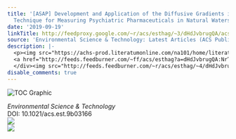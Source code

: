 ```yaml
---
title: '[ASAP] Development and Application of the Diffusive Gradients in Thin-Films
  Technique for Measuring Psychiatric Pharmaceuticals in Natural Waters'
date: '2019-09-19'
linkTitle: http://feedproxy.google.com/~r/acs/esthag/~3/dHdJvbrugQA/acs.est.9b03166
source: 'Environmental Science & Technology: Latest Articles (ACS Publications)'
description: |-
  <p><img src="https://achs-prod.literatumonline.com/na101/home/literatum/publisher/achs/journals/content/esthag/0/esthag.ahead-of-print/acs.est.9b03166/20190919/images/medium/es9b03166_0003.gif" alt="TOC Graphic"/></p><div><cite>Environmental Science & Technology</cite></div><div>DOI: 10.1021/acs.est.9b03166</div><div class="feedflare">
  <a href="http://feeds.feedburner.com/~ff/acs/esthag?a=dHdJvbrugQA:NrTtl1_JXfk:yIl2AUoC8zA"><img src="http://feeds.feedburner.com/~ff/acs/esthag?d=yIl2AUoC8zA" border="0"></img></a>
  </div><img src="http://feeds.feedburner.com/~r/acs/esthag/~4/dHdJvbrugQA" ...
disable_comments: true
---
```

<p><img src="https://achs-prod.literatumonline.com/na101/home/literatum/publisher/achs/journals/content/esthag/0/esthag.ahead-of-print/acs.est.9b03166/20190919/images/medium/es9b03166_0003.gif" alt="TOC Graphic"/></p><div><cite>Environmental Science & Technology</cite></div><div>DOI: 10.1021/acs.est.9b03166</div><div class="feedflare">
<a href="http://feeds.feedburner.com/~ff/acs/esthag?a=dHdJvbrugQA:NrTtl1_JXfk:yIl2AUoC8zA"><img src="http://feeds.feedburner.com/~ff/acs/esthag?d=yIl2AUoC8zA" border="0"></img></a>
</div><img src="http://feeds.feedburner.com/~r/acs/esthag/~4/dHdJvbrugQA" ...